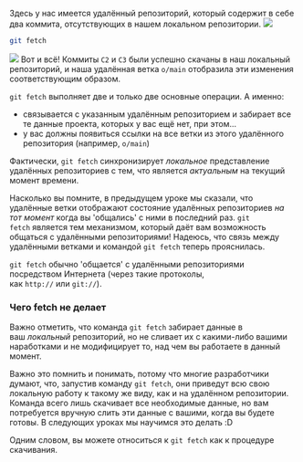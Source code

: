 Здесь у нас имеется удалённый репозиторий, который содержит в себе два коммита, отсутствующих в нашем локальном репозитории.
![](Pasted%20image%2020230609152222.png)
```bash
git fetch
```
![](Pasted%20image%2020230609152249.png)
Вот и всё! Коммиты `C2` и `C3` были успешно скачаны в наш локальный репозиторий, и наша удалённая ветка `o/main` отобразила эти изменения соответствующим образом.

`git fetch` выполняет две и только две основные операции. А именно:

- связывается с указанным удалённым репозиторием и забирает все те данные проекта, которых у вас ещё нет, при этом...
- у вас должны появиться ссылки на все ветки из этого удалённого репозитория (например, `o/main`)

Фактически, `git fetch` синхронизирует _локальное_ представление удалённых репозиториев с тем, что является _актуальным_ на текущий момент времени.

Насколько вы помните, в предыдущем уроке мы сказали, что удалённые ветки отображают состояние удалённых репозиториев _на тот момент_ когда вы 'общались' с ними в последний раз. `git fetch` является тем механизмом, который даёт вам возможность общаться с удалёнными репозиториями! Надеюсь, что связь между удалёнными ветками и командой `git fetch` теперь прояснилась.

`git fetch` обычно 'общается' с удалёнными репозиториями посредством Интернета (через такие протоколы, как `http://` или `git://`).

### Чего fetch не делает

Важно отметить, что команда `git fetch` забирает данные в ваш _локальный_ репозиторий, но не сливает их с какими-либо вашими наработками и не модифицирует то, над чем вы работаете в данный момент.

Важно это помнить и понимать, потому что многие разработчики думают, что, запустив команду `git fetch`, они приведут всю свою локальную работу к такому же виду, как и на удалённом репозитории. Команда всего лишь скачивает все необходимые данные, но вам потребуется вручную слить эти данные с вашими, когда вы будете готовы. В следующих уроках мы научимся это делать :D

Одним словом, вы можете относиться к `git fetch` как к процедуре скачивания.